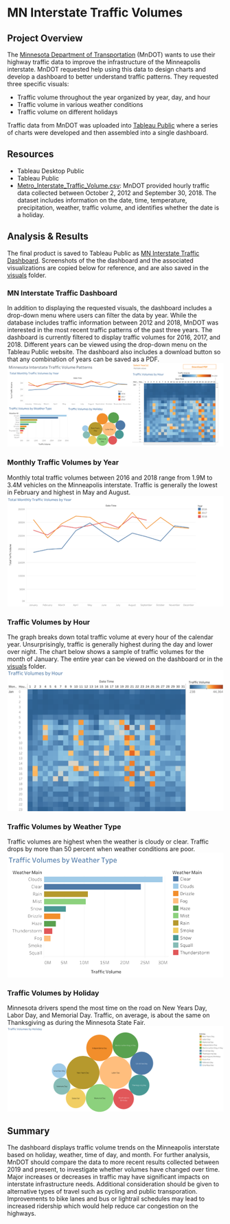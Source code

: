 # MN Interstate Traffic Volumes

## Project Overview
The [Minnesota Department of Transportation](https://www.dot.state.mn.us/) (MnDOT) wants to use their highway traffic data to improve the infrastructure of the Minneapolis interstate. MnDOT requested help using this data to design charts and develop a dashboard to better understand traffic patterns. They requested three specific visuals:
- Traffic volume throughout the year organized by year, day, and hour
- Traffic volume in various weather conditions
- Traffic volume on different holidays

Traffic data from MnDOT was uploaded into [Tableau Public](https://public.tableau.com/app/discover) where a series of charts were developed and then assembled into a single dashboard.

## Resources
- Tableau Desktop Public
- Tableau Public
- [Metro_Interstate_Traffic_Volume.csv](https://github.com/es2681/MN-Interstate-Traffic-Volumes/blob/main/Metro_Interstate_Traffic_Volume.csv): MnDOT provided hourly traffic data collected between October 2, 2012 and September 30, 2018. The dataset includes information on the date, time, temperature, precipitation, weather, traffic volume, and identifies whether the date is a holiday.

## Analysis & Results
The final product is saved to Tableau Public as [MN Interstate Traffic Dashboard](https://public.tableau.com/shared/GGB9MGP9R?:display_count=n&:origin=viz_share_link). Screenshots of the the dashboard and the associated visualizations are copied below for reference, and are also saved in the [visuals](https://github.com/es2681/MN-Interstate-Traffic-Volumes/tree/main/Visuals) folder.

### MN Interstate Traffic Dashboard
In addition to displaying the requested visuals, the dashboard includes a drop-down menu where users can filter the data by year. While the database includes traffic information between 2012 and 2018, MnDOT was interested in the most recent traffic patterns of the past three years. The dashboard is currently filtered to display traffic volumes for 2016, 2017, and 2018. Different years can be viewed using the drop-down menu on the Tableau Public website. The dashboard also includes a download button so that any combination of years can be saved as a PDF. 
![MN Interstate Traffic Dashboard](https://github.com/es2681/MN-Interstate-Traffic-Volumes/blob/main/Visuals/MN%20Traffic%20Dashboard.png)

### Monthly Traffic Volumes by Year
Monthly total traffic volumes between 2016 and 2018 range from 1.9M to 3.4M vehicles on the Minneapolis interstate. Traffic is generally the lowest in February and highest in May and August.
![Monthly Traffic Volumes by Year](https://github.com/es2681/MN-Interstate-Traffic-Volumes/blob/main/Visuals/Monthly%20Traffic%20Volumes%20by%20Year.png)

### Traffic Volumes by Hour
The graph breaks down total traffic volume at every hour of the calendar year. Unsurprisingly, traffic is generally highest during the day and lower over night. The chart below shows a sample of traffic volumes for the month of January. The entire year can be viewed on the dashboard or in the [visuals](https://github.com/es2681/MN-Interstate-Traffic-Volumes/tree/main/Visuals) folder.
![Traffice Volumes by Hour](https://github.com/es2681/MN-Interstate-Traffic-Volumes/blob/main/Visuals/Sample%20Traffic%20Volume%20by%20Hour%20-%20January.png)

### Traffic Volumes by Weather Type
Traffic volumes are highest when the weather is cloudy or clear. Traffic drops by more than 50 percent when weather conditions are poor. 
![Traffic Volumes by Weather Type](https://github.com/es2681/MN-Interstate-Traffic-Volumes/blob/main/Visuals/Traffic%20Volumes%20by%20Weather%20Type.png)

### Traffic Volumes by Holiday
Minnesota drivers spend the most time on the road on New Years Day, Labor Day, and Memorial Day. Traffic, on average, is about the same on Thanksgiving as during the Minnesota State Fair.
![Traffic Volume by Holiday](https://github.com/es2681/MN-Interstate-Traffic-Volumes/blob/main/Visuals/Traffic%20Volumes%20by%20Holiday.png) 

## Summary
The dashboard displays traffic volume trends on the Minneapolis interstate based on holiday, weather, time of day, and month. For further analysis, MnDOT should compare the data to more recent results collected between 2019 and present, to investigate whether volumes have changed over time. Major increases or decreases in traffic may have significant impacts on interstate infrastructure needs. Additional consideration should be given to alternative types of travel such as cycling and public transporation. Improvements to bike lanes and bus or lightrail schedules may lead to increased ridership which would help reduce car congestion on the highways. 
